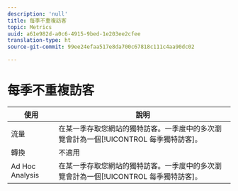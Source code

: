 ```yaml
---
description: 'null'
title: 每季不重複訪客
topic: Metrics
uuid: a61e982d-a0c6-4915-9bed-1e203ee2cfee
translation-type: ht
source-git-commit: 99ee24efaa517e8da700c67818c111c4aa90dc02

---
```



# 每季不重複訪客

| 使用 | 說明 |
|---|---|
| 流量 | 在某一季存取您網站的獨特訪客。一季度中的多次瀏覽會計為一個[!UICONTROL 每季獨特訪客]。 |
| 轉換 | 不適用 |
| Ad Hoc Analysis | 在某一季存取您網站的獨特訪客。一季度中的多次瀏覽會計為一個[!UICONTROL 每季獨特訪客]。 |

